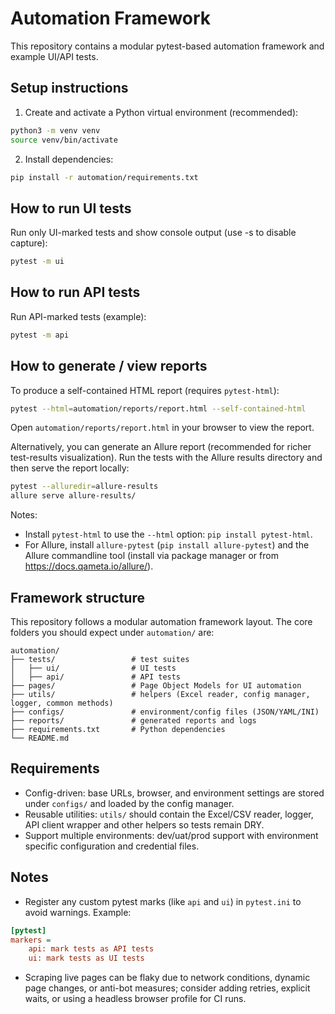 # Automation Framework

This repository contains a modular pytest-based automation framework and
example UI/API tests.

Setup instructions
------------------

1. Create and activate a Python virtual environment (recommended):

```bash
python3 -m venv venv
source venv/bin/activate
```

2. Install dependencies:

```bash
pip install -r automation/requirements.txt
```

How to run UI tests
-------------------

Run only UI-marked tests and show console output (use -s to disable capture):

```bash
pytest -m ui 
```

How to run API tests
--------------------

Run API-marked tests (example):

```bash
pytest -m api
```

How to generate / view reports
------------------------------

To produce a self-contained HTML report (requires `pytest-html`):

```bash
pytest --html=automation/reports/report.html --self-contained-html
```

Open `automation/reports/report.html` in your browser to view the
report.

Alternatively, you can generate an Allure report (recommended for
richer test-results visualization). Run the tests with the Allure
results directory and then serve the report locally:

```bash
pytest --alluredir=allure-results
allure serve allure-results/
```

Notes:
- Install `pytest-html` to use the `--html` option: `pip install pytest-html`.
- For Allure, install `allure-pytest` (`pip install allure-pytest`) and
  the Allure commandline tool (install via package manager or from
  https://docs.qameta.io/allure/).

Framework structure
-------------------

This repository follows a modular automation framework layout. The core
folders you should expect under `automation/` are:

```
automation/
├── tests/                 # test suites
│   ├── ui/                # UI tests
│   ├── api/               # API tests
├── pages/                 # Page Object Models for UI automation
├── utils/                 # helpers (Excel reader, config manager, logger, common methods)
├── configs/               # environment/config files (JSON/YAML/INI)
├── reports/               # generated reports and logs
├── requirements.txt       # Python dependencies
└── README.md
```

Requirements
------------

- Config-driven: base URLs, browser, and environment settings are stored
  under `configs/` and loaded by the config manager.
- Reusable utilities: `utils/` should contain the Excel/CSV reader,
  logger, API client wrapper and other helpers so tests remain DRY.
- Support multiple environments: dev/uat/prod support with environment
  specific configuration and credential files.

Notes
-----

- Register any custom pytest marks (like `api` and `ui`) in `pytest.ini` to
  avoid warnings. Example:

```ini
[pytest]
markers =
    api: mark tests as API tests
    ui: mark tests as UI tests
```

- Scraping live pages can be flaky due to network conditions, dynamic
  page changes, or anti-bot measures; consider adding retries, explicit
  waits, or using a headless browser profile for CI runs.
